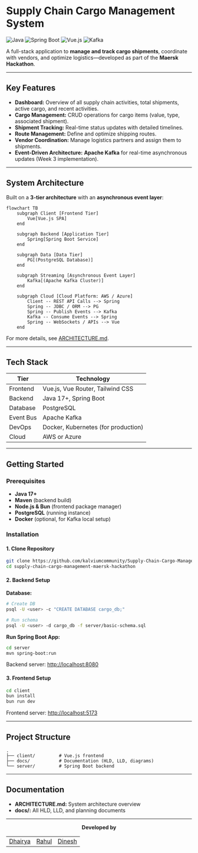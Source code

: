 # Supply Chain Cargo Management System
![Java](https://img.shields.io/badge/Java-17+-blue)
![Spring Boot](https://img.shields.io/badge/Spring%20Boot-3.2.0-green)
![Vue.js](https://img.shields.io/badge/Vue.js-3.3.0-brightgreen)
![Kafka](https://img.shields.io/badge/Kafka-3.5.0-orange)

A full-stack application to **manage and track cargo shipments**, coordinate with vendors, and optimize logistics—developed as part of the **Maersk Hackathon**.

---

## Key Features

- **Dashboard:** Overview of all supply chain activities, total shipments, active cargo, and recent activities.  
- **Cargo Management:** CRUD operations for cargo items (value, type, associated shipment).  
- **Shipment Tracking:** Real-time status updates with detailed timelines.  
- **Route Management:** Define and optimize shipping routes.  
- **Vendor Coordination:** Manage logistics partners and assign them to shipments.  
- **Event-Driven Architecture:** **Apache Kafka** for real-time asynchronous updates (Week 3 implementation).

---

## System Architecture

Built on a **3-tier architecture** with an **asynchronous event layer**:

```mermaid
flowchart TB
    subgraph Client [Frontend Tier]
        Vue[Vue.js SPA]
    end

    subgraph Backend [Application Tier]
        Spring[Spring Boot Service]
    end

    subgraph Data [Data Tier]
        PG[(PostgreSQL Database)]
    end

    subgraph Streaming [Asynchronous Event Layer]
        Kafka[(Apache Kafka Cluster)]
    end

    subgraph Cloud [Cloud Platform: AWS / Azure]
        Client -- REST API Calls --> Spring
        Spring -- JDBC / ORM --> PG
        Spring -- Publish Events --> Kafka
        Kafka -- Consume Events --> Spring
        Spring -- WebSockets / APIs --> Vue
    end
````

For more details, see [ARCHITECTURE.md](https://github.com/kalviumcommunity/Supply-Chain-Cargo-Management-Maersk-Hackathon/blob/main/ARCHITECTURE.md).

---

## Tech Stack

| Tier      | Technology                          |
| --------- | ----------------------------------- |
| Frontend  | Vue.js, Vue Router, Tailwind CSS    |
| Backend   | Java 17+, Spring Boot               |
| Database  | PostgreSQL                          |
| Event Bus | Apache Kafka                        |
| DevOps    | Docker, Kubernetes (for production) |
| Cloud     | AWS or Azure                        |

---

## Getting Started

### Prerequisites

* **Java 17+**
* **Maven** (backend build)
* **Node.js & Bun** (frontend package manager)
* **PostgreSQL** (running instance)
* **Docker** (optional, for Kafka local setup)

### Installation

#### 1. Clone Repository

```bash
git clone https://github.com/kalviumcommunity/Supply-Chain-Cargo-Management-Maersk-Hackathon.git
cd supply-chain-cargo-management-maersk-hackathon
```

#### 2. Backend Setup

**Database:**

```bash
# Create DB
psql -U <user> -c "CREATE DATABASE cargo_db;"

# Run schema
psql -U <user> -d cargo_db -f server/basic-schema.sql
```

**Run Spring Boot App:**

```bash
cd server
mvn spring-boot:run
```

Backend server: [http://localhost:8080](http://localhost:8080)

#### 3. Frontend Setup

```bash
cd client
bun install
bun run dev
```

Frontend server: [http://localhost:5173](http://localhost:5173)

---

## Project Structure

```
.
├── client/         # Vue.js frontend
├── docs/           # Documentation (HLD, LLD, diagrams)
└── server/         # Spring Boot backend
```

---

## Documentation

* **ARCHITECTURE.md:** System architecture overview
* **docs/:** All HLD, LLD, and planning documents

---

<p align="center"><strong>Developed by</strong></p>

<table align="center">
  <tr>
    <td align="center">
      <a href="https://github.com/dhairyajangir" target="_blank">Dhairya</a>
    </td>
    <td align="center">
      <a href="https://github.com/rahulrr-coder" target="_blank">Rahul</a>
    </td>
    <td align="center">
      <a href="https://github.com/kdinesh24" target="_blank">Dinesh</a>
    </td>
  </tr>
</table>